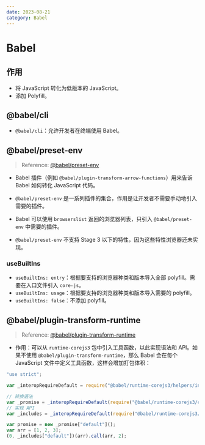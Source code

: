 ```yaml
---
date: 2023-08-21
category: Babel
---
```


# Babel

## 作用

- 将 JavaScript 转化为低版本的 JavaScript。
- 添加 Polyfill。

## @babel/cli

- `@babel/cli`：允许开发者在终端使用 Babel。

## @babel/preset-env

> Reference: [@babel/preset-env](https://babeljs.io/docs/babel-preset-env)

- Babel 插件（例如 `@babel/plugin-transform-arrow-functions`）用来告诉 Babel 如何转化 JavaScript 代码。

- `@babel/preset-env` 是一系列插件的集合，作用是让开发者不需要手动地引入需要的插件。

- Babel 可以使用 `browserslist` 返回的浏览器列表，只引入 `@babel/preset-env` 中需要的插件。

- `@babel/preset-env` 不支持 Stage 3 以下的特性，因为这些特性浏览器还未实现。

### useBuiltIns

- `useBuiltIns: entry`：根据要支持的浏览器种类和版本导入全部 polyfill。需要在入口文件引入 `core-js`。
- `useBuiltIns: usage`：根据要支持的浏览器种类和版本导入需要的 polyfill。
- `useBuiltIns: false`：不添加 polyfill。

## @babel/plugin-transform-runtime

> Reference: [@babel/plugin-transform-runtime](https://babeljs.io/docs/babel-plugin-transform-runtime#why)

- 作用：可以从 `runtime-corejs3` 包中引入工具函数，以此实现语法和 API。如果不使用 `@babel/plugin-transform-runtime`，那么 Babel 会在每个 JavaScript 文件中定义工具函数，这样会增加打包体积：

```javascript
"use strict";

var _interopRequireDefault = require("@babel/runtime-corejs3/helpers/interopRequireDefault");

// 转换语法
var _promise = _interopRequireDefault(require("@babel/runtime-corejs3/core-js-stable/promise"));
// 实现 API
var _includes = _interopRequireDefault(require("@babel/runtime-corejs3/core-js-stable/instance/includes"));

var promise = new _promise["default"]();
var arr = [1, 2, 3];
(0, _includes["default"])(arr).call(arr, 2);
```
